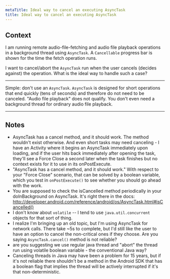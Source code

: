 ```yaml
---
metaTitle: Ideal way to cancel an executing AsyncTask
title: Ideal way to cancel an executing AsyncTask
---
```


## Context

I am running remote audio-file-fetching and audio file playback operations in a background thread using `AsyncTask`. A `Cancellable` progress bar is shown for the time the fetch operation runs. 


I want to cancel/abort the `AsyncTask` run when the user cancels (decides against) the operation. What is the ideal way to handle such a case?



---

Simple: don't use an `AsyncTask`. `AsyncTask` is designed for short operations that end quickly (tens of seconds) and therefore do not need to be canceled. "Audio file playback" does not qualify. You don't even need a background thread for ordinary audio file playback.



---

## Notes

- AsyncTask has a cancel method, and it should work. The method wouldn't exist otherwise. And even short tasks may need canceling - I have an Activity where it begins an AsyncTask immediately upon loading, and if the user hits back immediately after opening the task, they'll see a Force Close a second later when the task finishes but no context exists for it to use in its onPostExecute.
- "AsyncTask has a cancel method, and it should work." With respect to your "Force Close" scenario, that can be solved by a boolean variable, which you test in `onPostExecute()` to see whether you should go ahead with the work.
- You are supposed to check the isCancelled method periodically in your doInBackground on AsyncTask. It's right there in the docs: http://developer.android.com/reference/android/os/AsyncTask.html#isCancelled()
- I don't know about `volatile` -- I tend to use `java.util.concurrent` objects for that sort of thing.
- I realize I'm bringing up an old topic, but I'm using AsyncTask for network calls. There take ~5s to complete, but I'd still like the user to have an option to cancel the non-critical ones if they choose. Are you saying `AsyncTask.cancel()` method is not reliable?
- are you suggesting we use regular java thread and "abort" the thread run using volatile boolean variable - the conventional Java way?
- Canceling threads in Java may have been a problem for 15 years, but if it's not reliable there shouldn't be a method in the Android SDK that has a boolean flag that implies the thread will be actively interrupted if it's that non-deterministic.
